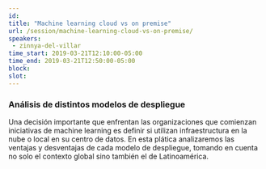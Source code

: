 ```yaml
---
id: 
title: "Machine learning cloud vs on premise"
url: /session/machine-learning-cloud-vs-on-premise/
speakers:
 - zinnya-del-villar
time_start: 2019-03-21T12:10:00-05:00
time_end: 2019-03-21T12:50:00-05:00
block: 
slot: 
---
```


<h3>Análisis de distintos modelos de despliegue</h3>
Una decisión importante que enfrentan las organizaciones que comienzan iniciativas de machine learning es definir si utilizan infraestructura en la nube o local en su centro de datos. En esta plática analizaremos las ventajas y desventajas de cada modelo de despliegue, tomando en cuenta no solo el contexto global sino también el de Latinoamérica.